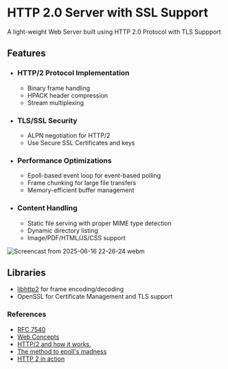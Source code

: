 # HTTP 2.0 Server with SSL Support
A light-weight Web Server built using HTTP 2.0 Protocol with TLS Suppport

## Features
- ### HTTP/2 Protocol Implementation
  - Binary frame handling
  - HPACK header compression
  - Stream multiplexing

- ### TLS/SSL Security
  - ALPN negotiation for HTTP/2
  - Use Secure SSL Certificates and keys

- ### Performance Optimizations
  - Epoll-based event loop for event-based polling
  - Frame chunking for large file transfers
  - Memory-efficient buffer management

- ### Content Handling
  - Static file serving with proper MIME type detection
  - Dynamic directory listing
  - Image/PDF/HTML/JS/CSS support

![Screencast from 2025-06-16 22-26-24 webm](https://github.com/user-attachments/assets/04a0b186-d621-407f-8cb9-6ee3d857ab07)

## Libraries
- [libhttp2](https://github.com/chronos-tachyon/libhttp2) for frame encoding/decoding
- OpenSSL for Certificate Management and TLS support

### References
- [RFC 7540](https://datatracker.ietf.org/doc/html/rfc7540)
- [Web Concepts](https://webconcepts.info/concepts/)
- [HTTP/2 and how it works.](https://cabulous.medium.com/http-2-and-how-it-works-9f645458e4b2)
- [The method to epoll's madness](https://copyconstruct.medium.com/the-method-to-epolls-madness-d9d2d6378642)
- [HTTP 2 in action](https://dl.ebooksworld.ir/motoman/Manning.HTTP2.in.Action.www.EBooksWorld.ir.pdf)
